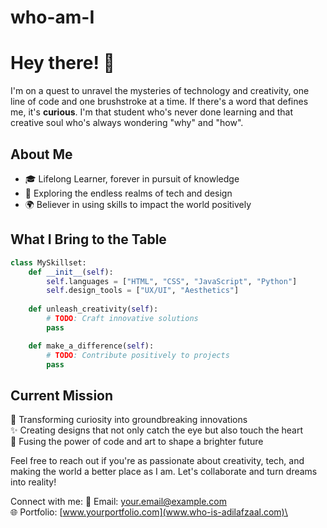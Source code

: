 # who-am-I
# Hey there! 👋

I'm on a quest to unravel the mysteries of technology and creativity, one line of code and one brushstroke at a time. If there's a word that defines me, it's **curious**. I'm that student who's never done learning and that creative soul who's always wondering "why" and "how". 

## About Me

- 🎓 Lifelong Learner, forever in pursuit of knowledge
- 🌌 Exploring the endless realms of tech and design
- 🌍 Believer in using skills to impact the world positively

## What I Bring to the Table

```python
class MySkillset:
    def __init__(self):
        self.languages = ["HTML", "CSS", "JavaScript", "Python"]
        self.design_tools = ["UX/UI", "Aesthetics"]
    
    def unleash_creativity(self):
        # TODO: Craft innovative solutions
        pass

    def make_a_difference(self):
        # TODO: Contribute positively to projects
        pass
```

## Current Mission

🚀 Transforming curiosity into groundbreaking innovations\
✨ Creating designs that not only catch the eye but also touch the heart\
🎨 Fusing the power of code and art to shape a brighter future

Feel free to reach out if you're as passionate about creativity, tech, and making the world a better place as I am. Let's collaborate and turn dreams into reality!

Connect with me:
📩 Email: [your.email@example.com](afzaaladil500@yahoo.com.au)\
🌐 Portfolio: [www.yourportfolio.com](www.who-is-adilafzaal.com)\
